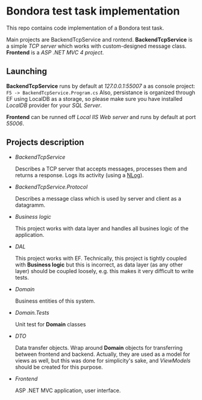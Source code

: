 # Bondora test task implementation
This repo contains code implementation of a Bondora test task.

Main projects are BackendTcpService and rontend. **BackendTcpService** is a simple *TCP server* which works with custom-designed message class. **Frontend** is a *ASP .NET MVC 4 project*.
## Launching
**BackendTcpService** runs by default at *127.0.0.1:55007* a as console project: `F5 -> BackendTcpService.Program.cs`
Also, persistance is organized through EF using LocalDB as a storage, so please make sure you have installed *LocalDB* provider for your *SQL Server*.

**Frontend** can be runned off *Local IIS Web server* and runs by default at port *55006*.

## Projects description
* *BackendTcpService*

   Describes a TCP server that accepts messages, processes them and returns a response. Logs its activity (using a [NLog](http://nlog-project.org/)).

* *BackendTcpService.Protocol*

   Describes a message class which is used by server and client as a datagramm.

* *Business logic*

   This project works with data layer and handles all busines logic of the application.

* *DAL*

   This project works with EF. Technically, this project is tightly coupled with **Business logic** but this is incorrect, as data layer (as any other layer) should be coupled loosely, e.g. this makes it very difficult to write tests.

* *Domain*

   Business entities of this system.

* *Domain.Tests*

   Unit test for **Domain** classes

* *DTO*

   Data transfer objects. Wrap around **Domain** objects for transferring between frontend and backend. Actually, they are used as a model for views as well, but this was done for simplicity's sake, and *ViewModels* should be created for this purpose.

* *Frontend*
 
   ASP .NET MVC application, user interface.